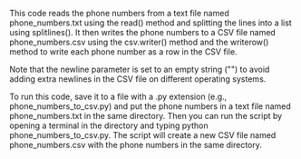 This code reads the phone numbers from a text file named phone_numbers.txt using the read() method and splitting the lines into a list using splitlines(). It then writes the phone numbers to a CSV file named phone_numbers.csv using the csv.writer() method and the writerow() method to write each phone number as a row in the CSV file.

Note that the newline parameter is set to an empty string ("") to avoid adding extra newlines in the CSV file on different operating systems.

To run this code, save it to a file with a .py extension (e.g., phone_numbers_to_csv.py) and put the phone numbers in a text file named phone_numbers.txt in the same directory. Then you can run the script by opening a terminal in the directory and typing python phone_numbers_to_csv.py. The script will create a new CSV file named phone_numbers.csv with the phone numbers in the same directory.
